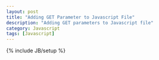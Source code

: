 ```yaml
---
layout: post
title: "Adding GET Parameter to Javascript File"
description: "Adding GET parameters to Javascript file"
category: Javascript
tags: [Javascript]
---
```

{% include JB/setup %}
